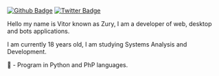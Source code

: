 [![Github Badge](https://img.shields.io/badge/-Github-000?style=flat-square&logo=Github&logoColor=white&link=https://github.com/VL0511)](https://github.com/VL0511)
[![Twitter Badge](https://img.shields.io/badge/-Twitter-1ca0f1?style=flat-square&labelColor=1ca0f1&logo=twitter&logoColor=white&link=https://twitter.com/Shine44558800)](https://twitter.com/Shine44558800)


Hello my name is Vitor known as Zury, I am a developer of web, desktop and bots applications.

I am currently 18 years old, I am studying Systems Analysis and Development.

🤖 - Program in Python and PhP languages.
